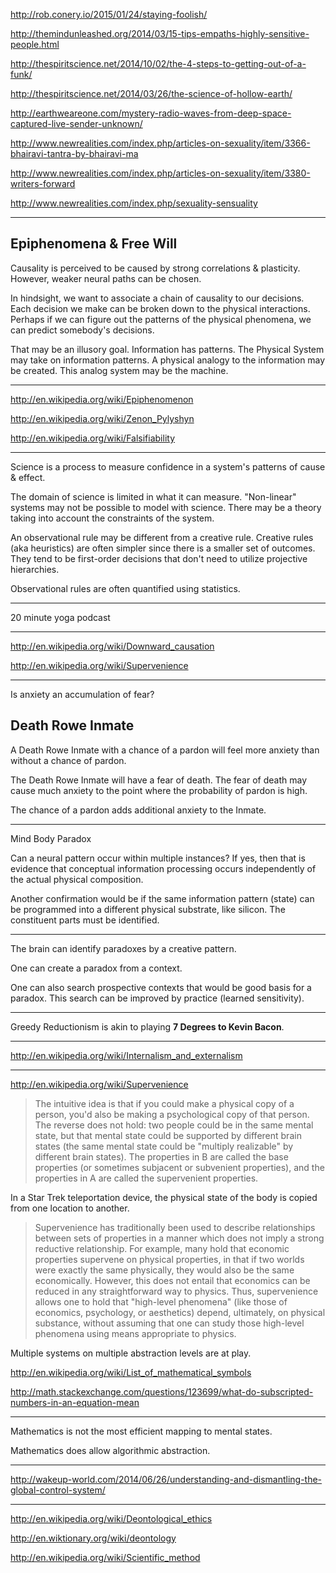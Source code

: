 http://rob.conery.io/2015/01/24/staying-foolish/

http://themindunleashed.org/2014/03/15-tips-empaths-highly-sensitive-people.html

http://thespiritscience.net/2014/10/02/the-4-steps-to-getting-out-of-a-funk/

http://thespiritscience.net/2014/03/26/the-science-of-hollow-earth/

http://earthweareone.com/mystery-radio-waves-from-deep-space-captured-live-sender-unknown/

http://www.newrealities.com/index.php/articles-on-sexuality/item/3366-bhairavi-tantra-by-bhairavi-ma

http://www.newrealities.com/index.php/articles-on-sexuality/item/3380-writers-forward

http://www.newrealities.com/index.php/sexuality-sensuality

---

## Epiphenomena & Free Will

Causality is perceived to be caused by strong correlations & plasticity. However, weaker neural paths can be chosen.

In hindsight, we want to associate a chain of causality to our decisions. Each decision we make can be broken down to the physical interactions. Perhaps if we can figure out the patterns of the physical phenomena, we can predict somebody's decisions.

That may be an illusory goal. Information has patterns. The Physical System may take on information patterns. A physical analogy to the information may be created. This analog system may be the machine.

---

http://en.wikipedia.org/wiki/Epiphenomenon

http://en.wikipedia.org/wiki/Zenon_Pylyshyn

http://en.wikipedia.org/wiki/Falsifiability

---

Science is a process to measure confidence in a system's patterns of cause & effect.

The domain of science is limited in what it can measure. "Non-linear" systems may not be possible to model with science. There may be a theory taking into account the constraints of the system.

An observational rule may be different from a creative rule. Creative rules (aka heuristics) are often simpler since there is a smaller set of outcomes. They tend to be first-order decisions that don't need to utilize projective hierarchies.

Observational rules are often quantified using statistics.

---

20 minute yoga podcast

---

http://en.wikipedia.org/wiki/Downward_causation

http://en.wikipedia.org/wiki/Supervenience

---

Is anxiety an accumulation of fear?

## Death Rowe Inmate

A Death Rowe Inmate with a chance of a pardon will feel more anxiety than without a chance of pardon.

The Death Rowe Inmate will have a fear of death. The fear of death may cause much anxiety to the point where the probability of pardon is high.

The chance of a pardon adds additional anxiety to the Inmate.

---

Mind Body Paradox

Can a neural pattern occur within multiple instances? If yes, then that is evidence that conceptual information processing occurs independently of the actual physical composition.

Another confirmation would be if the same information pattern (state) can be programmed into a different physical substrate, like silicon. The constituent parts must be identified.

---

The brain can identify paradoxes by a creative pattern.

One can create a paradox from a context.

One can also search prospective contexts that would be good basis for a paradox. This search can be improved by practice (learned sensitivity).

---

Greedy Reductionism is akin to playing **7 Degrees to Kevin Bacon**.

---

http://en.wikipedia.org/wiki/Internalism_and_externalism

---

http://en.wikipedia.org/wiki/Supervenience

> The intuitive idea is that if you could make a physical copy of a person, you'd also be making a psychological copy of that person. The reverse does not hold: two people could be in the same mental state, but that mental state could be supported by different brain states (the same mental state could be "multiply realizable" by different brain states). The properties in B are called the base properties (or sometimes subjacent or subvenient properties), and the properties in A are called the supervenient properties.

In a Star Trek teleportation device, the physical state of the body is copied from one location to another.

> Supervenience has traditionally been used to describe relationships between sets of properties in a manner which does not imply a strong reductive relationship. For example, many hold that economic properties supervene on physical properties, in that if two worlds were exactly the same physically, they would also be the same economically. However, this does not entail that economics can be reduced in any straightforward way to physics. Thus, supervenience allows one to hold that "high-level phenomena" (like those of economics, psychology, or aesthetics) depend, ultimately, on physical substance, without assuming that one can study those high-level phenomena using means appropriate to physics.

Multiple systems on multiple abstraction levels are at play.

http://en.wikipedia.org/wiki/List_of_mathematical_symbols

http://math.stackexchange.com/questions/123699/what-do-subscripted-numbers-in-an-equation-mean

---

Mathematics is not the most efficient mapping to mental states.

Mathematics does allow algorithmic abstraction.

---

http://wakeup-world.com/2014/06/26/understanding-and-dismantling-the-global-control-system/

---

http://en.wikipedia.org/wiki/Deontological_ethics

http://en.wiktionary.org/wiki/deontology

http://en.wikipedia.org/wiki/Scientific_method
